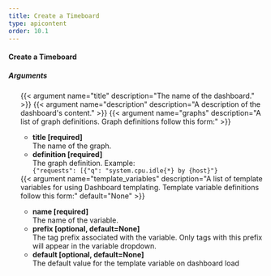 ```yaml
---
title: Create a Timeboard
type: apicontent
order: 10.1
---
```

#### Create a Timeboard

##### Arguments
<ul class="arguments">
    {{< argument name="title" description="The name of the dashboard." >}}
    {{< argument name="description" description="A description of the dashboard's content." >}}
    {{< argument name="graphs" description="A list of graph definitions. Graph definitions follow this form:" >}}
    <ul class="arguments">
        <li>
            <strong>title [required]</strong>
            <div>The name of the graph.</div>
        </li>
        <li>
            <strong>definition [required]</strong>
            <div>
                The graph definition. Example:
                <div>
                    <code>{"requests": [{"q": "system.cpu.idle{*} by {host}"}</code>
                </div>
            </div>
        </li>
    </ul>
    {{< argument name="template_variables" description="A list of template variables for using Dashboard templating. Template variable definitions follow this form:" default="None" >}}
    <ul class="arguments">
        <li>
            <strong>name [required]</strong>
            <div>The name of the variable.</div>
        </li>
        <li>
            <strong>prefix [optional, default=None]</strong>
            <div>The tag prefix associated with the variable.  Only tags with this prefix will appear in the variable dropdown.</div>
        </li>
        <li>
            <strong>default [optional, default=None]</strong>
            <div>The default value for the template variable on dashboard load</div>
        </li>
    </ul>
</ul>